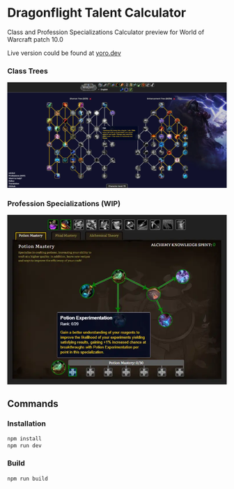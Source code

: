 # Dragonflight Talent Calculator
Class and Profession Specializations Calculator preview for World of Warcraft patch 10.0

Live version could be found at [yoro.dev](https://projects.yoro.dev/df-talents)

### Class Trees
![preview!](preview.webp)

### Profession Specializations (WIP)
![professions!](professions.webp)

## Commands
### Installation
    npm install
    npm run dev

### Build
    npm run build
